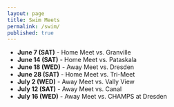 ```yaml
---
layout: page 
title: Swim Meets
permalink: /swim/
published: true
---
```

<ul>
    <li>
      <b>June 7 (SAT)</b> - Home Meet vs. Granville
    </li>
    <li>
      <b>June 14 (SAT)</b> - Home Meet vs. Pataskala
    </li>
    <li>
      <b>June 18 (WED)</b> - Away Meet vs. Dresden
    </li>
    <li>
      <b>June 28 (SAT)</b> - Home Meet vs. Tri-Meet
    </li>
    <li>
      <b>July 2 (WED)</b> - Away Meet vs. Vally View
    </li>
    <li>
      <b>July 12 (SAT)</b> - Away Meet vs. Canal
    </li>
    <li>
      <b>July 16 (WED)</b> - Away Meet vs. CHAMPS at Dresden
    </li>
</ul>
<!--
<div style="position: relative; width: 100%; height: 0; padding-top: 129.4118%;
 padding-bottom: 0; box-shadow: 0 2px 8px 0 rgba(63,69,81,0.16); margin-top: 1.6em; margin-bottom: 0.9em; overflow: hidden;
 border-radius: 8px; will-change: transform;">
    <iframe loading="lazy"
        style="position: absolute; width: 100%; height: 100%; top: 0; left: 0; border: none; padding: 0;margin: 0;"
        src="https://www.canva.com/design/DAGCe729eqg/gkkICFjQ8X7TBURnmXxdXg/view?embed" allowfullscreen="allowfullscreen" allow="fullscreen">
    </iframe>
</div>
<a href="https://arc.net/l/quote/fpgpzarv">Calendar</a>
-->